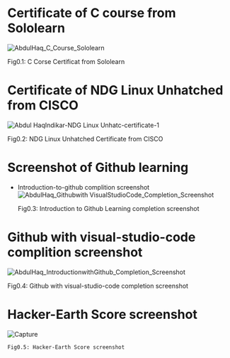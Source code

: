 # Certificate of C course from Sololearn
![AbdulHaq_C_Course_Sololearn](https://user-images.githubusercontent.com/98849909/152684852-3e7e63eb-3f75-44e4-bf49-8d1062fcc79b.jpg)

  Fig0.1: C Corse Certificat from Sololearn


# Certificate of NDG Linux Unhatched from CISCO
![Abdul HaqIndikar-NDG Linux Unhatc-certificate-1](https://user-images.githubusercontent.com/98849909/152685565-76ceada7-e203-4602-8304-067ee7a8a0af.png)

  Fig0.2: NDG Linux Unhatched Certificate from CISCO


# Screenshot of Github learning 
 * Introduction-to-github complition screenshot
 ![AbdulHaq_Githubwith VisualStudioCode_Completion_Screenshot](https://user-images.githubusercontent.com/98849909/152685267-4694f6f2-e79f-4eba-a4cb-cf9f1d40931e.png)
 
 
   Fig0.3: Introduction to Github Learning completion screenshot

 # Github with visual-studio-code complition screenshot
 ![AbdulHaq_IntroductionwithGithub_Completion_Screenshot](https://user-images.githubusercontent.com/98849909/152685250-3e65d02f-5161-4727-b9f0-e29d8ed8f078.png)
 
   Fig0.4: Github with visual-studio-code completion screenshot
   
# Hacker-Earth Score screenshot
 ![Capture](https://user-images.githubusercontent.com/98849909/153539881-5a5e47a3-4924-4a4f-8909-228839b2e072.PNG)


    Fig0.5: Hacker-Earth Score screenshot 

